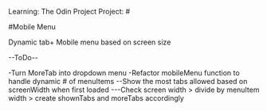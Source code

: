 Learning: The Odin Project
Project: #

#Mobile Menu

Dynamic tab+ Mobile menu based on screen size

--ToDo--

-Turn MoreTab into dropdown menu
-Refactor mobileMenu function to handle dynamic # of menuItems
--Show the most tabs allowed based on screenWidth when first loaded
---Check screen width > divide by menuItem width > create shownTabs and moreTabs accordingly